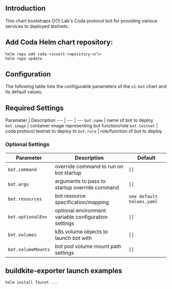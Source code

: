 ## Introduction

This chart bootstraps O(1) Lab's Coda protocol bot for providing various services to deployed testnets.

## Add Coda Helm chart repository:

 ```console
 helm repo add coda <insert-repository-url>
 helm repo update
 ```

## Configuration

The following table lists the configurable parameters of the `o1-bot` chart and its default values.

## Required Settings

Parameter | Description
--- | --- | ---
`bot.name` | name of bot to deploy
`bot.image` | container image representing bot function/role
`bot.testnet` | coda protocol testnet to deploy to
`bot.role` | role/function of bot to deploy

### Optional Settings

Parameter | Description | Default
--- | --- | ---
`bot.command` | override command to run on bot startup | `[]`
`bot.args` | arguments to pass to startup override command | `[]`
`bot.resources` | bot resource specification/mapping | `see default Values.yaml`
`bot.optionalEnv` | optional environment variable configuration settings | `[]`
`bot.volumes` | k8s volume objects to launch bot with | `[]`
`bot.volumeMounts` | bot pod volume mount path settings | `[]`

## buildkite-exporter launch examples

```console
helm install faucet ...
```
